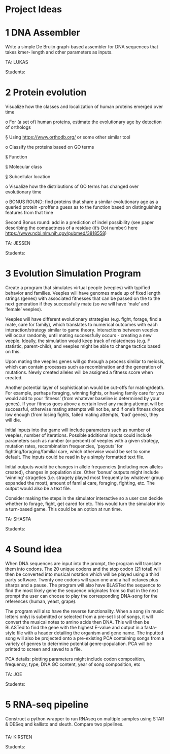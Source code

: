 # Project Ideas



# 1 DNA Assembler

Write a simple De Bruijn graph-based assembler for DNA sequences that takes kmer- length and other parameters as inputs. 



TA:  LUKAS

Students:













# 2 Protein evolution

Visualize how the classes and localization of human proteins emerged over time

 o   For (a set of) human proteins, estimate the evolutionary age by detection of orthologs

§  Using <https://www.orthodb.org/> or some other similar tool

o   Classify the proteins based on GO terms

§  Function

§  Molecular class

§  Subcellular location

o   Visualize how the distributions of GO terms has changed over evolutionary time

o   BONUS ROUND: find proteins that share a similar evolutionary age as a queried protein -proffer a guess as to the function based on distinguishing features from that time

 Second Bonus round: add in a prediction of indel possibility (see paper describing the compactness of a residue (it’s Ooi number) here   <https://www.ncbi.nlm.nih.gov/pubmed/3818558>)



TA: JESSEN 

Students:

















# 3 Evolution Simulation Program 

Create a program that simulates virtual people (veeples) with typified behavior and families. Veeples will have genomes made up of fixed length strings (genes) with associated fitnesses that can be passed on the to the next generation if they successfully mate (so we will have ‘male’ and ‘female’ veeples). 

Veeples will have different evolutionary strategies (e.g. fight, forage, find a mate, care for family), which translates to numerical outcomes with each interaction/strategy similar to game theory. Interactions between veeples will occur randomly, until mating successfully occurs - creating a new veeple. Ideally, the simulation would keep track of relatedness (e.g. F statistic, parent-child), and veeples might be able to change tactics based on this. 

Upon mating the veeples genes will go through a process similar to meiosis, which can contain processes such as recombination and the generation of mutations. Newly created alleles will be assigned a fitness score when created. 

Another potential layer of sophistication would be cut-offs for mating/death. For example, perhaps foraging, winning fights, or having family care for you would add to your ‘fitness’ (from whatever baseline is determined by your genes). If your fitness goes above a certain level any mating attempt will be successful, otherwise mating attempts will not be, and if one’s fitness drops low enough (from losing fights, failed mating attempts, ‘bad’ genes), they will die. 

Initial inputs into the game will include parameters such as number of veeples, number of iterations. Possible additional inputs could include parameters such as number (or percent) of veeples with a given strategy, mutation rates, recombination frequencies, ‘payouts’ for fighting/foraging/familial care, which otherwise would be set to some default. The inputs could be read in by a simply formatted text file. 

Initial outputs would be changes in allele frequencies (including new alleles created), changes in population size. Other ‘bonus’ outputs might include ‘winning’ strageties (i.e. stragety played most frequently by whatever group expanded the most), amount of familal care, foraging, fighting, etc. The output would also be a text file. 

Consider making the steps in the simulator interactive so a user can decide whether to forage, fight, get cared for etc. This would turn the simulator into a turn-based game. This could be an option at run time.



TA: SHASTA

Students:













# 4 Sound idea



When DNA sequences are input into the prompt, the program will translate them into codons. The 20 unique codons and the stop codon (21 total) will then be converted into musical notation which will be played using a third party software. Twenty one codons will span one and a half octaves plus sharps and a pause. The program will also have BLASTed the sequence to find the most likely gene the sequence originates from so that in the next prompt the user can choose to play the corresponding DNA-song for the references (human, yeast, grape). 

The program will also have the reverse functionality. When a song (in music letters only) is submitted or selected from a pre-set list of songs, it will convert the musical notes to amino acids then DNA. This will then be BLASTed to find the gene with the highest E-value and output in a fasta-style file with a header detailing the organism and gene name. The inputted song will also be projected onto a pre-existing PCA containing songs from a variety of genres to determine potential genre-population. PCA will be printed to screen and saved to a file. 

PCA details: plotting parameters might include codon composition, frequency, type, DNA GC content, year of song composition, etc





TA: JOE

Students:















# 5 RNA-seq pipeline

Construct a python wrapper to run RNAseq on multiple samples using STAR & DESeq and kallisto and sleuth. Compare two pipelines.

### 

TA: KIRSTEN

Students:















 









